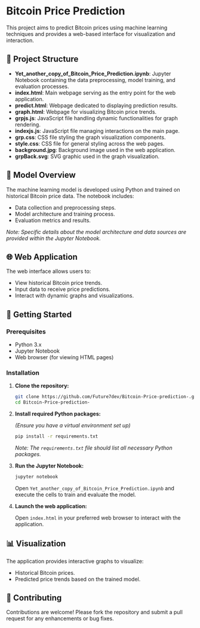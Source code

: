 

# Bitcoin Price Prediction

This project aims to predict Bitcoin prices using machine learning techniques and provides a web-based interface for visualization and interaction.

## 📁 Project Structure

* **Yet\_another\_copy\_of\_Bitcoin\_Price\_Prediction.ipynb**: Jupyter Notebook containing the data preprocessing, model training, and evaluation processes.
* **index.html**: Main webpage serving as the entry point for the web application.
* **predict.html**: Webpage dedicated to displaying prediction results.
* **graph.html**: Webpage for visualizing Bitcoin price trends.
* **grpjs.js**: JavaScript file handling dynamic functionalities for graph rendering.
* **indexjs.js**: JavaScript file managing interactions on the main page.
* **grp.css**: CSS file styling the graph visualization components.
* **style.css**: CSS file for general styling across the web pages.
* **background.jpg**: Background image used in the web application.
* **grpBack.svg**: SVG graphic used in the graph visualization.

## 🧠 Model Overview

The machine learning model is developed using Python and trained on historical Bitcoin price data. The notebook includes:

* Data collection and preprocessing steps.
* Model architecture and training process.
* Evaluation metrics and results.

*Note: Specific details about the model architecture and data sources are provided within the Jupyter Notebook.*

## 🌐 Web Application

The web interface allows users to:

* View historical Bitcoin price trends.
* Input data to receive price predictions.
* Interact with dynamic graphs and visualizations.

## 🚀 Getting Started

### Prerequisites

* Python 3.x
* Jupyter Notebook
* Web browser (for viewing HTML pages)

### Installation

1. **Clone the repository:**

   ```bash
   git clone https://github.com/Future7dev/Bitcoin-Price-prediction-.git
   cd Bitcoin-Price-prediction-
   ```

2. **Install required Python packages:**

   *(Ensure you have a virtual environment set up)*

   ```bash
   pip install -r requirements.txt
   ```

   *Note: The `requirements.txt` file should list all necessary Python packages.*

3. **Run the Jupyter Notebook:**

   ```bash
   jupyter notebook
   ```

   Open `Yet_another_copy_of_Bitcoin_Price_Prediction.ipynb` and execute the cells to train and evaluate the model.

4. **Launch the web application:**

   Open `index.html` in your preferred web browser to interact with the application.

## 📊 Visualization

The application provides interactive graphs to visualize:

* Historical Bitcoin prices.
* Predicted price trends based on the trained model.

## 🤝 Contributing

Contributions are welcome! Please fork the repository and submit a pull request for any enhancements or bug fixes.

